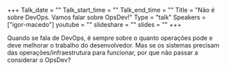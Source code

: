 +++
Talk_date = ""
Talk_start_time = ""
Talk_end_time = ""
Title = "Não é sobre DevOps. Vamos falar sobre OpsDev!"
Type = "talk"
Speakers = ["igor-macedo"]
youtube = ""
slideshare = ""
slides = ""
+++

Quando se fala de DevOps, é sempre sobre o quanto operações pode e deve melhorar o trabalho do desenvolvedor.
Mas se os sistemas precisam das operações/infraestrutura para funcionar, 
por que não passar a considerar o OpsDev?